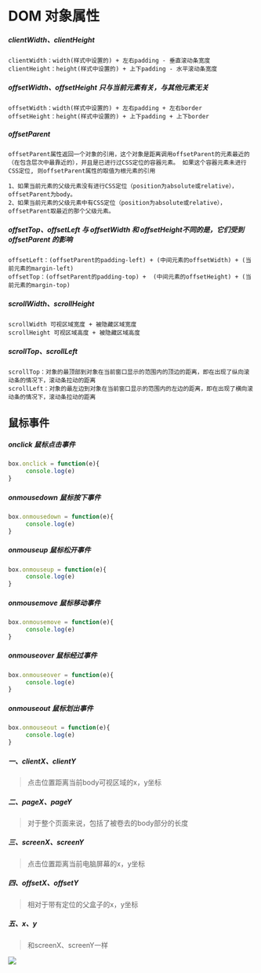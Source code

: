 # DOM 对象属性

##### clientWidth、clientHeight

```
clientWidth：width(样式中设置的) + 左右padding - 垂直滚动条宽度
clientHeight：height(样式中设置的) + 上下padding - 水平滚动条宽度
```

##### offsetWidth、offsetHeight 只与当前元素有关，与其他元素无关

```
offsetWidth：width(样式中设置的) + 左右padding + 左右border
offsetHeight：height(样式中设置的) + 上下padding + 上下border
```

##### offsetParent 

```
offsetParent属性返回一个对象的引用，这个对象是距离调用offsetParent的元素最近的（在包含层次中最靠近的），并且是已进行过CSS定位的容器元素。 如果这个容器元素未进行CSS定位, 则offsetParent属性的取值为根元素的引用

1、如果当前元素的父级元素没有进行CSS定位（position为absolute或relative），offsetParent为body。
2、如果当前元素的父级元素中有CSS定位（position为absolute或relative），offsetParent取最近的那个父级元素。
```

##### offsetTop、offsetLeft 与 offsetWidth 和 offsetHeight不同的是，它们受到 offsetParent 的影响

```
offsetLeft：(offsetParent的padding-left) + (中间元素的offsetWidth) + (当前元素的margin-left)
offsetTop：(offsetParent的padding-top) +  (中间元素的offsetHeight) + (当前元素的margin-top)
```

##### scrollWidth、scrollHeight

```
scrollWidth 可视区域宽度 + 被隐藏区域宽度
scrollHeight 可视区域高度 + 被隐藏区域高度
```

##### scrollTop、scrollLeft

```
scrollTop：对象的最顶部到对象在当前窗口显示的范围内的顶边的距离，即在出现了纵向滚动条的情况下，滚动条拉动的距离
scrollLeft：对象的最左边到对象在当前窗口显示的范围内的左边的距离，即在出现了横向滚动条的情况下，滚动条拉动的距离
```

## 鼠标事件

##### onclick 鼠标点击事件

```javascript
box.onclick = function(e){
     console.log(e)
}
```

##### onmousedown 鼠标按下事件

```javascript
box.onmousedown = function(e){
     console.log(e)
}
```

##### onmouseup 鼠标松开事件

```javascript
box.onmouseup = function(e){
     console.log(e)
}
```

##### onmousemove 鼠标移动事件

```javascript
box.onmousemove = function(e){
     console.log(e)
}
```

##### onmouseover 鼠标经过事件

```javascript
box.onmouseover = function(e){
     console.log(e)
}
```

##### onmouseout 鼠标划出事件

```javascript
box.onmouseout = function(e){
     console.log(e)
}
```

##### 一、clientX、clientY

> 点击位置距离当前body可视区域的x，y坐标

##### 二、pageX、pageY
> 对于整个页面来说，包括了被卷去的body部分的长度

##### 三、screenX、screenY
> 点击位置距离当前电脑屏幕的x，y坐标

##### 四、offsetX、offsetY
> 相对于带有定位的父盒子的x，y坐标

##### 五、x、y
> 和screenX、screenY一样

![](D:\mywork\images\鼠标事件.png)